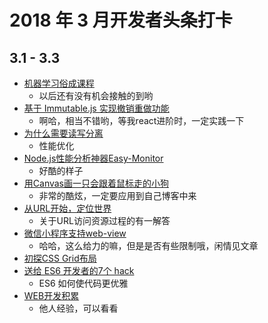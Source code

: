 # 2018 年 3 月开发者头条打卡

## 3.1 - 3.3
* [机器学习俗成课程](https://developers.google.cn/machine-learning/crash-course/glossary)
  * 以后还有没有机会接触的到哟
* [基于 Immutable.js 实现撤销重做功能](https://qianduan.group/posts/5a956f860cf6b624d2239cae)
  * 啊哈，相当不错哟，等我react进阶时，一定实践一下
* [为什么需要读写分离](http://raye.wang/2018/02/03/springboot-mybatis-du-xie-fen-chi-pei-zhi/)
  * 性能优化
* [Node.js性能分析神器Easy-Monitor](https://blog.fundebug.com/2018/02/28/nodejs-performance-tool-easy-monitor/)
  * 好酷的样子
* [用Canvas画一只会跟着鼠标走的小狗](https://zhuanlan.zhihu.com/p/34139676)
  * 非常的酷炫，一定要应用到自己博客中来
* [从URL开始，定位世界](http://insights.thoughtworks.cn/url-locates-the-world/)
  * 关于URL访问资源过程的有一解答
* [微信小程序支持web-view](https://mp.weixin.qq.com/s/6oB0EbtRCJOk-e2GqPAN3w)
  * 哈哈，这么给力的嘛，但是是否有些限制哦，闲情见文章
* [初探CSS Grid布局](https://www.liayal.com/article/5a96599bca0de01ec9713c43)
* [送给 ES6 开发者的7个 hack](https://mp.weixin.qq.com/s?__biz=MzI3MjA3MTY3Mw==&mid=2247483689&idx=1&sn=aa928bb4af14118c784bb5da63639844&chksm=eb396fbfdc4ee6a939dbc20bf52538d07ca98bec211535f0a07e3f3229f4164f602c811bbb16#rd)
  * ES6 如何使代码更优雅
* [WEB开发积累](http://blog.404mzk.com/)
  * 他人经验，可以看看